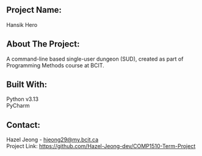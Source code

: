## Project Name:

Hansik Hero

## About The Project:

A command-line based single-user dungeon (SUD), created as part of Programming Methods course at BCIT.

## Built With:

Python v3.13 <br>
PyCharm

## Contact:

Hazel Jeong - hjeong29@my.bcit.ca <br>
Project Link: https://github.com/Hazel-Jeong-dev/COMP1510-Term-Project

